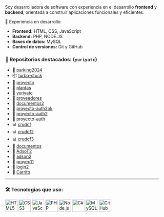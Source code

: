 Soy desarrolladora de software con experiencia en el desarrollo **frontend** y **backend**, orientada a construir aplicaciones funcionales y eficientes.

💼 Experiencia en desarrollo:
- **Frontend:** HTML, CSS, JavaScript
- **Backend:** PHP, NODE.JS
- **Bases de datos:** MySQL
- **Control de versiones:** Git y GitHub

### 🌟 Repositorios destacados: (`yuriyatc`)
- 🔧 [parking2024](https://github.com/yuriyatc/parking2024)
- 📦 [turbo-stock](https://github.com/yuriyatc/turbo-stock)
- 📁 [proyecto](https://github.com/yuriyatc/proyecto)
- 🌱 [plantas](https://github.com/yuriyatc/plantas)
- 🚀 [yuriyatc](https://github.com/yuriyatc/yuriyatc)
- 📂 [proveedores](https://github.com/mlarause/proveedores)
- 📁 [documentos2](https://github.com/mlarause/documentos2)
- 🔐 [proyecto-auth2ok](https://github.com/mlarause/proyecto-auth2ok)
- 🔐 [proyecto-auth2](https://github.com/mlarause/proyecto-auth2)
- 🔐 [proyecto-auth](https://github.com/mlarause/proyecto-auth)
- 📊 [crudcf](https://github.com/mlarause/crudcf)
- 📊 [crudcf2](https://github.com/mlarause/crudcf2)
- 📊 [crudcf3](https://github.com/mlarause/crudcf3)
- 📄 [documentos](https://github.com/mlarause/documentos)
- 💼 [AdsoT2](https://github.com/mlarause/AdsoT2)
- 💼 [adson2](https://github.com/mlarause/adson2)
- 🧪 [proyec11](https://github.com/mlarause/proyec11)
- 🔐 [login2](https://github.com/mlarause/login2)
- 🛒 [Carrito](https://github.com/mlarause/Carrito)

---

### 🛠️ Tecnologías que uso:
<p align="left">
  <img src="https://cdn.jsdelivr.net/gh/devicons/devicon/icons/html5/html5-original.svg" height="40" alt="HTML5" />
  <img src="https://cdn.jsdelivr.net/gh/devicons/devicon/icons/css3/css3-original.svg" height="40" alt="CSS3" />
  <img src="https://cdn.jsdelivr.net/gh/devicons/devicon/icons/javascript/javascript-original.svg" height="40" alt="JavaScript" />
  <img src="https://cdn.jsdelivr.net/gh/devicons/devicon/icons/php/php-original.svg" height="40" alt="PHP" />
  <img src="https://cdn.jsdelivr.net/gh/devicons/devicon/icons/nodejs/nodejs-original.svg" height="40" alt="Node.js" />
  <img src="https://cdn.jsdelivr.net/gh/devicons/devicon/icons/csharp/csharp-original.svg" height="40" alt="C#" />
  <img src="https://cdn.jsdelivr.net/gh/devicons/devicon/icons/mysql/mysql-original.svg" height="40" alt="MySQL" />
  <img src="https://cdn.jsdelivr.net/gh/devicons/devicon/icons/github/github-original.svg" height="40" alt="GitHub" />
</p>
